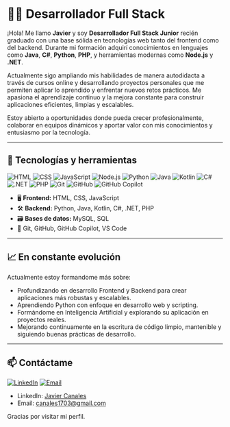 # 👨‍💻 Desarrollador Full Stack

¡Hola! Me llamo **Javier** y soy **Desarrollador Full Stack Junior** recién graduado con una base sólida en tecnologías web tanto del frontend como del backend. Durante mi formación adquirí conocimientos en lenguajes como **Java**, **C#**, **Python**, **PHP**, y herramientas modernas como **Node.js** y **.NET**.

Actualmente sigo ampliando mis habilidades de manera autodidacta a través de cursos online y desarrollando proyectos personales que me permiten aplicar lo aprendido y enfrentar nuevos retos prácticos. Me apasiona el aprendizaje continuo y la mejora constante para construir aplicaciones eficientes, limpias y escalables.

Estoy abierto a oportunidades donde pueda crecer profesionalmente, colaborar en equipos dinámicos y aportar valor con mis conocimientos y entusiasmo por la tecnología.

---

## 🚀 Tecnologías y herramientas

![HTML](https://img.shields.io/badge/-HTML5-E34F26?logo=html5&logoColor=white)
![CSS](https://img.shields.io/badge/-CSS3-1572B6?logo=css3&logoColor=white)
![JavaScript](https://img.shields.io/badge/-JavaScript-F7DF1E?logo=javascript&logoColor=black)
![Node.js](https://img.shields.io/badge/-Node.js-339933?logo=node.js&logoColor=white)
![Python](https://img.shields.io/badge/-Python-3776AB?logo=python&logoColor=white)
![Java](https://img.shields.io/badge/-Java-007396?logo=java&logoColor=white)
![Kotlin](https://img.shields.io/badge/-Kotlin-7F52FF?logo=kotlin&logoColor=white)
![C#](https://img.shields.io/badge/-C%23-239120?logo=c-sharp&logoColor=white)
![.NET](https://img.shields.io/badge/-.NET-512BD4?logo=dotnet&logoColor=white)
![PHP](https://img.shields.io/badge/-PHP-777BB4?logo=php&logoColor=white)
![Git](https://img.shields.io/badge/-Git-F05032?logo=git&logoColor=white)
![GitHub](https://img.shields.io/badge/-GitHub-181717?logo=github&logoColor=white)
![GitHub Copilot](https://img.shields.io/badge/-GitHub%20Copilot-10b981?logo=github-copilot&logoColor=white)

- 🖥️   **Frontend:** HTML, CSS, JavaScript
- 🛠️   **Backend:**  Python, Java, Kotlin, C#, .NET, PHP
- 🗃️   **Bases de datos:** MySQL, SQL
- 🔧   Git, GitHub, GitHub Copilot, VS Code

---

## 📈 En constante evolución

Actualmente estoy formandome más sobre:

- Profundizando en desarrollo Frontend y Backend para crear aplicaciones más robustas y escalables.
- Aprendiendo Python con enfoque en desarrollo web y scripting.
- Formándome en Inteligencia Artificial y explorando su aplicación en proyectos reales.
- Mejorando continuamente en la escritura de código limpio, mantenible y siguiendo buenas prácticas de desarrollo.

---

## 📫 Contáctame

[![LinkedIn](https://img.shields.io/badge/-LinkedIn-0A66C2?logo=linkedin&logoColor=white&style=flat-square)](https://www.linkedin.com/in/javiercanalesbarrios/) [![Email](https://img.shields.io/badge/-Email-D14836?logo=gmail&logoColor=white&style=flat-square)](mailto:canales1703@gmail.com)


- LinkedIn: [Javier Canales](https://www.linkedin.com/in/javiercanalesbarrios/)  
- Email: canales1703@gmail.com

Gracias por visitar mi perfil.

